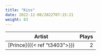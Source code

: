 ```yaml
---
title: "Kiss"
date: 2022-12-08/2022T07:15:21
weight: 83
---
```




 Artist | Plays 
----- | -----:
[Prince]({{< ref "t3403">}}) | 2
